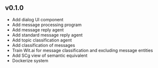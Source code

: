 ## v0.1.0
* Add dialog UI component
* Add message processing program
* Add message reply agent
* Add standard message reply agent
* Add topic classification agent
* Add classification of messages
* Train Wit.ai for message classification and excluding message entities
* Add SCg view of semantic equivalent
* Dockerize system
